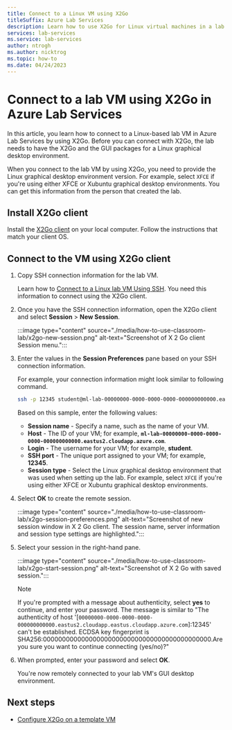 ```yaml
---
title: Connect to a Linux VM using X2Go
titleSuffix: Azure Lab Services
description: Learn how to use X2Go for Linux virtual machines in a lab in Azure Lab Services.  
services: lab-services
ms.service: lab-services
author: ntrogh
ms.author: nicktrog
ms.topic: how-to
ms.date: 04/24/2023
---
```


# Connect to a lab VM using X2Go in Azure Lab Services

In this article, you learn how to connect to a Linux-based lab VM in Azure Lab Services by using X2Go. Before you can connect with X2Go, the lab needs to have the X2Go and the GUI packages for a Linux graphical desktop environment.

When you connect to the lab VM by using X2Go, you need to provide the Linux graphical desktop environment version. For example, select `XFCE` if you're using either XFCE or Xubuntu graphical desktop environments. You can get this information from the person that created the lab.

## Install X2Go client

Install the [X2Go client](https://wiki.x2go.org/doku.php/doc:installation:x2goclient) on your local computer.  Follow the instructions that match your client OS.

## Connect to the VM using X2Go client

1. Copy SSH connection information for the lab VM. 

    Learn how to [Connect to a Linux lab VM Using SSH](connect-virtual-machine.md#connect-to-a-linux-lab-vm-using-ssh). You need this information to connect using the X2Go client.

1. Once you have the SSH connection information, open the X2Go client and select **Session** > **New Session**.

    :::image type="content" source="./media/how-to-use-classroom-lab/x2go-new-session.png" alt-text="Screenshot of X 2 Go client Session menu.":::

1. Enter the values in the **Session Preferences** pane based on your SSH connection information.

    For example, your connection information might look similar to following command.

    ```bash
    ssh -p 12345 student@ml-lab-00000000-0000-0000-0000-000000000000.eastus2.cloudapp.azure.com
    ```

    Based on this sample, enter the following values:

   - **Session name** - Specify a name, such as the name of your VM.
   - **Host** - The ID of your VM; for example, **`ml-lab-00000000-0000-0000-0000-000000000000.eastus2.cloudapp.azure.com`**.
   - **Login** - The username for your VM; for example, **student**.
   - **SSH port** - The unique port assigned to your VM; for example, **12345**.
   - **Session type** - Select the Linux graphical desktop environment that was used when setting up the lab. For example, select `XFCE` if you're using either XFCE or Xubuntu graphical desktop environments.

1. Select **OK** to create the remote session.

    :::image type="content" source="./media/how-to-use-classroom-lab/x2go-session-preferences.png" alt-text="Screenshot of new session window in X 2 Go client.  The session name, server information and session type settings are highlighted.":::

1. Select your session in the right-hand pane.

    :::image type="content" source="./media/how-to-use-classroom-lab/x2go-start-session.png" alt-text="Screenshot of X 2 Go with saved session.":::

    > [!NOTE]
    > If you're prompted with a message about authenticity, select **yes** to continue, and enter your password. The message is similar to "The authenticity of host '[`00000000-0000-0000-0000-000000000000.eastus2.cloudapp.eastus.cloudapp.azure.com`]:12345' can't be established.  ECDSA key fingerprint is SHA256:00000000000000000000000000000000000000000000.Are you sure you want to continue connecting (yes/no)?"

1. When prompted, enter your password and select **OK**.

    You're now remotely connected to your lab VM's GUI desktop environment.

## Next steps

- [Configure X2Go on a template VM](how-to-enable-remote-desktop-linux.md#setting-up-x2go)
